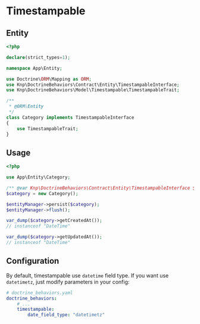 # Timestampable
 
## Entity

```php 
<?php

declare(strict_types=1);

namespace App\Entity;

use Doctrine\ORM\Mapping as ORM;
use Knp\DoctrineBehaviors\Contract\Entity\TimestampableInterface;
use Knp\DoctrineBehaviors\Model\Timestampable\TimestampableTrait;

/**
 * @ORM\Entity
 */
class Category implements TimestampableInterface
{
    use TimestampableTrait;
}
```

## Usage

```php
<?php

use App\Entity\Category;   

/** @var Knp\DoctrineBehaviors\Contract\Entity\TimestampableInterface $category */
$category = new Category();

$entityManager->persist($category);
$entityManager->flush();

var_dump($category->getCreatedAt());
// instanceof "DateTime"

var_dump($category->getUpdatedAt());
// instanceof "DateTime"
```
## Configuration

By default, timestampable use `datetime` field type. If you want use `datetimetz`, just modify parameters in your config:

```yaml
# doctrine_behaviors.yaml
doctrine_behaviors:
    # ...
    timestampable:
        date_field_type: "datetimetz"
```
